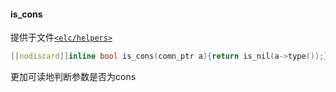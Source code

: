 #### is_cons  
提供于文件[`<elc/helpers>`](./index.md)  
````c++
[[nodiscard]]inline bool is_cons(comn_ptr a){return is_nil(a->type());}
````
更加可读地判断参数是否为cons  

